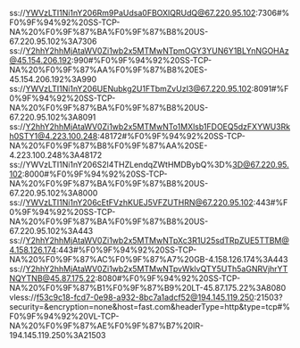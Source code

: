 ss://YWVzLTI1Ni1nY206Rm9PaUdsa0FBOXlQRUdQ@67.220.95.102:7306#%F0%9F%94%92%20SS-TCP-NA%20%F0%9F%87%BA%F0%9F%87%B8%20US-67.220.95.102%3A7306
ss://Y2hhY2hhMjAtaWV0Zi1wb2x5MTMwNTpmOGY3YUN6Y1BLYnNGOHAz@45.154.206.192:990#%F0%9F%94%92%20SS-TCP-NA%20%F0%9F%87%AA%F0%9F%87%B8%20ES-45.154.206.192%3A990
ss://YWVzLTI1Ni1nY206UENubkg2U1FTbmZvUzI3@67.220.95.102:8091#%F0%9F%94%92%20SS-TCP-NA%20%F0%9F%87%BA%F0%9F%87%B8%20US-67.220.95.102%3A8091
ss://Y2hhY2hhMjAtaWV0Zi1wb2x5MTMwNTo1MXlsb1FDOEQ5dzFXYWU3Rkh0STY1@4.223.100.248:48172#%F0%9F%94%92%20SS-TCP-NA%20%F0%9F%87%B8%F0%9F%87%AA%20SE-4.223.100.248%3A48172
ss://YWVzLTI1Ni1nY206S2l4THZLendqZWtHMDBybQ%3D%3D@67.220.95.102:8000#%F0%9F%94%92%20SS-TCP-NA%20%F0%9F%87%BA%F0%9F%87%B8%20US-67.220.95.102%3A8000
ss://YWVzLTI1Ni1nY206cEtFVzhKUEJ5VFZUTHRN@67.220.95.102:443#%F0%9F%94%92%20SS-TCP-NA%20%F0%9F%87%BA%F0%9F%87%B8%20US-67.220.95.102%3A443
ss://Y2hhY2hhMjAtaWV0Zi1wb2x5MTMwNTpXc3R1U25sdTRpZUE5TTBM@4.158.126.174:443#%F0%9F%94%92%20SS-TCP-NA%20%F0%9F%87%AC%F0%9F%87%A7%20GB-4.158.126.174%3A443
ss://Y2hhY2hhMjAtaWV0Zi1wb2x5MTMwNTpvWklvQTY5UTh5aGNRVjhrYTNQYTNB@45.87.175.22:8080#%F0%9F%94%92%20SS-TCP-NA%20%F0%9F%87%B1%F0%9F%87%B9%20LT-45.87.175.22%3A8080
vless://f53c9c18-fcd7-0e98-a932-8bc7a1adcf52@194.145.119.250:21503?security=&encryption=none&host=fast.com&headerType=http&type=tcp#%F0%9F%94%92%20VL-TCP-NA%20%F0%9F%87%AE%F0%9F%87%B7%20IR-194.145.119.250%3A21503
